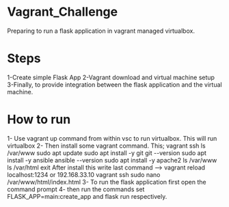 # Vagrant_Challenge
Preparing to run a flask application in vagrant managed virtualbox.

# Steps
1-Create simple Flask App
2-Vagrant download and virtual machine setup
3-Finally, to provide integration between the flask application and the virtual machine.

# How to run
1- Use vagrant up command from within vsc to run virtualbox. This will run virtualbox
2- Then install some vagrant command. This;
    vagrant ssh
    ls /var/www
    sudo apt update
    sudo apt install -y git
    git --version
    sudo apt install -y ansible
    ansible --version
    sudo apt install -y apache2
    ls /var/www
    ls /var/html
    exit
    After install this write last command --> vagrant reload
    localhost:1234 or 192.168.33.10
    vagrant ssh
    sudo nano /var/www/html/index.html
3- To run the flask application first open the command prompt
4- then run the commands set FLASK_APP=main:create_app and 
flask run respectively.